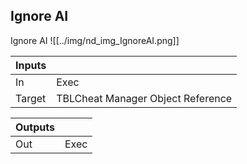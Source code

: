 ## Ignore AI
Ignore AI
![[../img/nd_img_IgnoreAI.png]]

|Inputs||
|--|--|
| In | Exec |
| Target | TBLCheat Manager Object Reference |

|Outputs||
|--|--|
| Out | Exec |
